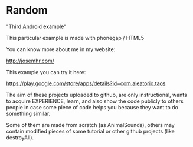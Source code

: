 # Random

"Third Android example"

This particular example is made with phonegap / HTML5

You can know more about me in my website: 

http://josemhr.com/

This example you can try it here: 

https://play.google.com/store/apps/details?id=com.aleatorio.taos

The aim of these projects uploaded to github, are only instructional, 
wants to acquire EXPERIENCE, learn, and also show the code publicly to others people 
in case some piece of code helps you because they want to do something similar.

Some of them are made from scratch (as AnimalSounds), others may contain modified pieces 
of some tutorial or other github projects (like destroyAll).